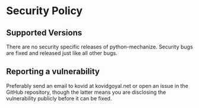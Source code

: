 # Security Policy

## Supported Versions

There are no security specific releases of python-mechanize. Security bugs are fixed
and released just like all other bugs.

## Reporting a vulnerability

Preferably send an email to kovid at kovidgoyal.net or open an issue in the
GitHub repository, though the latter means you are disclosing the vulnerability
publicly before it can be fixed.
